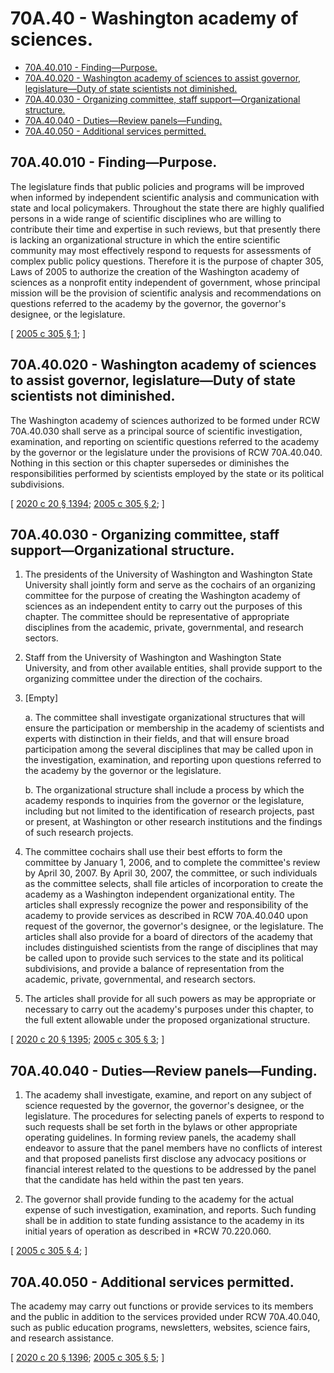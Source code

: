 # 70A.40 - Washington academy of sciences.
* [70A.40.010 - Finding—Purpose.](#70a40010---findingpurpose)
* [70A.40.020 - Washington academy of sciences to assist governor, legislature—Duty of state scientists not diminished.](#70a40020---washington-academy-of-sciences-to-assist-governor-legislatureduty-of-state-scientists-not-diminished)
* [70A.40.030 - Organizing committee, staff support—Organizational structure.](#70a40030---organizing-committee-staff-supportorganizational-structure)
* [70A.40.040 - Duties—Review panels—Funding.](#70a40040---dutiesreview-panelsfunding)
* [70A.40.050 - Additional services permitted.](#70a40050---additional-services-permitted)
## 70A.40.010 - Finding—Purpose.
The legislature finds that public policies and programs will be improved when informed by independent scientific analysis and communication with state and local policymakers. Throughout the state there are highly qualified persons in a wide range of scientific disciplines who are willing to contribute their time and expertise in such reviews, but that presently there is lacking an organizational structure in which the entire scientific community may most effectively respond to requests for assessments of complex public policy questions. Therefore it is the purpose of chapter 305, Laws of 2005 to authorize the creation of the Washington academy of sciences as a nonprofit entity independent of government, whose principal mission will be the provision of scientific analysis and recommendations on questions referred to the academy by the governor, the governor's designee, or the legislature.

\[ [2005 c 305 § 1](https://lawfilesext.leg.wa.gov/biennium/2005-06/Pdf/Bills/Session%20Laws/Senate/5381.SL.pdf?cite=2005%20c%20305%20§%201); \]

## 70A.40.020 - Washington academy of sciences to assist governor, legislature—Duty of state scientists not diminished.
The Washington academy of sciences authorized to be formed under RCW 70A.40.030 shall serve as a principal source of scientific investigation, examination, and reporting on scientific questions referred to the academy by the governor or the legislature under the provisions of RCW 70A.40.040. Nothing in this section or this chapter supersedes or diminishes the responsibilities performed by scientists employed by the state or its political subdivisions.

\[ [2020 c 20 § 1394](https://lawfilesext.leg.wa.gov/biennium/2019-20/Pdf/Bills/Session%20Laws/House/2246-S.SL.pdf?cite=2020%20c%2020%20§%201394); [2005 c 305 § 2](https://lawfilesext.leg.wa.gov/biennium/2005-06/Pdf/Bills/Session%20Laws/Senate/5381.SL.pdf?cite=2005%20c%20305%20§%202); \]

## 70A.40.030 - Organizing committee, staff support—Organizational structure.
1. The presidents of the University of Washington and Washington State University shall jointly form and serve as the cochairs of an organizing committee for the purpose of creating the Washington academy of sciences as an independent entity to carry out the purposes of this chapter. The committee should be representative of appropriate disciplines from the academic, private, governmental, and research sectors.

2. Staff from the University of Washington and Washington State University, and from other available entities, shall provide support to the organizing committee under the direction of the cochairs.

3. [Empty]

   a. The committee shall investigate organizational structures that will ensure the participation or membership in the academy of scientists and experts with distinction in their fields, and that will ensure broad participation among the several disciplines that may be called upon in the investigation, examination, and reporting upon questions referred to the academy by the governor or the legislature.

   b. The organizational structure shall include a process by which the academy responds to inquiries from the governor or the legislature, including but not limited to the identification of research projects, past or present, at Washington or other research institutions and the findings of such research projects.

4. The committee cochairs shall use their best efforts to form the committee by January 1, 2006, and to complete the committee's review by April 30, 2007. By April 30, 2007, the committee, or such individuals as the committee selects, shall file articles of incorporation to create the academy as a Washington independent organizational entity. The articles shall expressly recognize the power and responsibility of the academy to provide services as described in RCW 70A.40.040 upon request of the governor, the governor's designee, or the legislature. The articles shall also provide for a board of directors of the academy that includes distinguished scientists from the range of disciplines that may be called upon to provide such services to the state and its political subdivisions, and provide a balance of representation from the academic, private, governmental, and research sectors.

5. The articles shall provide for all such powers as may be appropriate or necessary to carry out the academy's purposes under this chapter, to the full extent allowable under the proposed organizational structure.

\[ [2020 c 20 § 1395](https://lawfilesext.leg.wa.gov/biennium/2019-20/Pdf/Bills/Session%20Laws/House/2246-S.SL.pdf?cite=2020%20c%2020%20§%201395); [2005 c 305 § 3](https://lawfilesext.leg.wa.gov/biennium/2005-06/Pdf/Bills/Session%20Laws/Senate/5381.SL.pdf?cite=2005%20c%20305%20§%203); \]

## 70A.40.040 - Duties—Review panels—Funding.
1. The academy shall investigate, examine, and report on any subject of science requested by the governor, the governor's designee, or the legislature. The procedures for selecting panels of experts to respond to such requests shall be set forth in the bylaws or other appropriate operating guidelines. In forming review panels, the academy shall endeavor to assure that the panel members have no conflicts of interest and that proposed panelists first disclose any advocacy positions or financial interest related to the questions to be addressed by the panel that the candidate has held within the past ten years.

2. The governor shall provide funding to the academy for the actual expense of such investigation, examination, and reports. Such funding shall be in addition to state funding assistance to the academy in its initial years of operation as described in *RCW 70.220.060.

\[ [2005 c 305 § 4](https://lawfilesext.leg.wa.gov/biennium/2005-06/Pdf/Bills/Session%20Laws/Senate/5381.SL.pdf?cite=2005%20c%20305%20§%204); \]

## 70A.40.050 - Additional services permitted.
The academy may carry out functions or provide services to its members and the public in addition to the services provided under RCW 70A.40.040, such as public education programs, newsletters, websites, science fairs, and research assistance.

\[ [2020 c 20 § 1396](https://lawfilesext.leg.wa.gov/biennium/2019-20/Pdf/Bills/Session%20Laws/House/2246-S.SL.pdf?cite=2020%20c%2020%20§%201396); [2005 c 305 § 5](https://lawfilesext.leg.wa.gov/biennium/2005-06/Pdf/Bills/Session%20Laws/Senate/5381.SL.pdf?cite=2005%20c%20305%20§%205); \]

